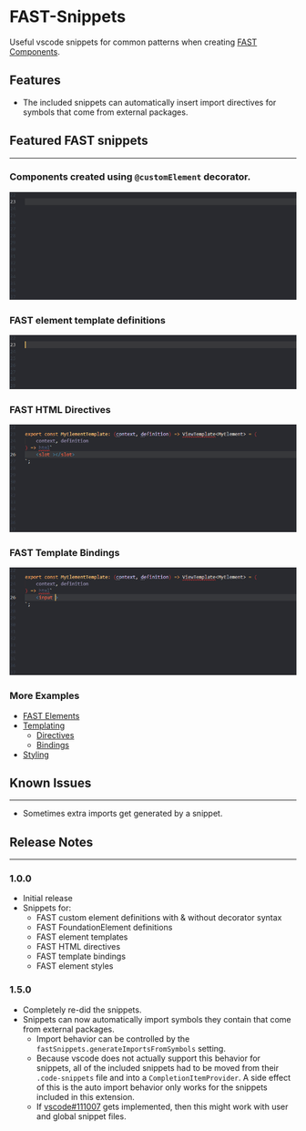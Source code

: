 # **FAST-Snippets**
Useful vscode snippets for common patterns when creating [FAST Components](https://github.com/microsoft/fast).

## **Features**
* The included snippets can automatically insert import directives for symbols that come from external packages.

## **Featured FAST snippets**
***
### Components created using `@customElement` decorator.
![custom element](examples/fast-element-classes/custom-element-decorator.gif)

### FAST element template definitions
![template](examples/templating/template-typed.gif)

### FAST HTML Directives
![slotted directive](examples/templating/directive-slotted.gif)

### FAST Template Bindings
![event binding](examples/templating/binding-event.gif)

### **More Examples**
* [FAST Elements](examples/fast-element-classes/fast-element-classes.md)
* [Templating](examples/templating/template.md)
	* [Directives](examples/templating/directives.md)
	* [Bindings](examples/templating/bindings.md)
* [Styling](examples/styling/styling.md)

## **Known Issues**
***
* Sometimes extra imports get generated by a snippet.

## **Release Notes**
***
### 1.0.0
* Initial release
* Snippets for:
	* FAST custom element definitions with & without decorator syntax
	* FAST FoundationElement definitions
	* FAST element templates
	* FAST HTML directives
	* FAST template bindings
	* FAST element styles

### 1.5.0
* Completely re-did the snippets.
* Snippets can now automatically import symbols they contain that come from external packages.
	* Import behavior can be controlled by the `fastSnippets.generateImportsFromSymbols` setting.
	* Because vscode does not actually support this behavior for snippets, all of the included
	snippets had to be moved from their `.code-snippets` file and into a `CompletionItemProvider`.
	A side effect of this is the auto import behavior only works for the snippets included in this
	extension.
	* If [vscode#111007](https://github.com/microsoft/vscode/issues/111007) gets implemented, then this might work with user and global snippet files.